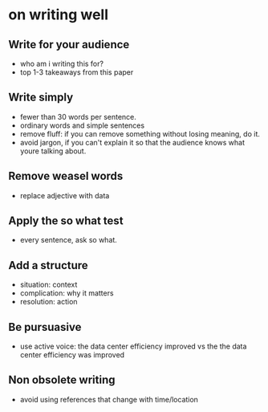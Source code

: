 
# on writing well
## Write for your audience
* who am i writing this for?
* top 1-3 takeaways from this paper

## Write simply
* fewer than 30 words per sentence.
* ordinary words and simple sentences
* remove fluff: if you can remove something without losing meaning, do it.
* avoid jargon, if you can't explain it so that the audience knows what youre talking about.

## Remove weasel words
* replace adjective with data

## Apply the so what test
* every sentence, ask so what.

## Add a structure
* situation: context
* complication: why it matters
* resolution: action

## Be pursuasive
* use active voice: the data center efficiency improved vs the the data center efficiency was improved

## Non obsolete writing
* avoid using references that change with time/location
